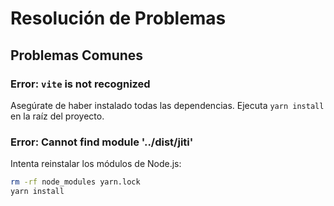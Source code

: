 # Resolución de Problemas

## Problemas Comunes

### Error: `vite` is not recognized

Asegúrate de haber instalado todas las dependencias. Ejecuta `yarn install` en la raíz del proyecto.

### Error: Cannot find module '../dist/jiti'

Intenta reinstalar los módulos de Node.js:
```bash
rm -rf node_modules yarn.lock
yarn install
